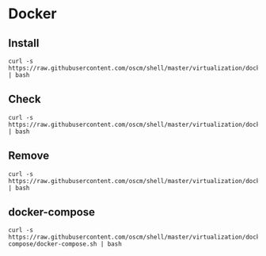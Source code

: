 Docker
=====

Install
-----
	curl -s https://raw.githubusercontent.com/oscm/shell/master/virtualization/docker/docker.install.sh | bash
	
Check
-----
	curl -s https://raw.githubusercontent.com/oscm/shell/master/virtualization/docker/docker.installd.sh | bash

Remove
-----
	curl -s https://raw.githubusercontent.com/oscm/shell/master/virtualization/docker/docker.remove.sh | bash
	
## docker-compose

	curl -s https://raw.githubusercontent.com/oscm/shell/master/virtualization/docker/docker-compose/docker-compose.sh | bash

